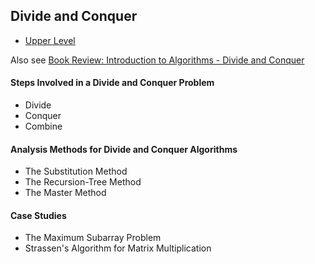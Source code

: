 ## Divide and Conquer

- [Upper Level](README.md)

Also see [Book Review: Introduction to Algorithms - Divide and Conquer](book_review_introduction_to_algorithms_divide_and_conquer.md)

#### Steps Involved in a Divide and Conquer Problem

- Divide
- Conquer
- Combine

#### Analysis Methods for Divide and Conquer Algorithms

- The Substitution Method
- The Recursion-Tree Method
- The Master Method

#### Case Studies

- The Maximum Subarray Problem
- Strassen's Algorithm for Matrix Multiplication